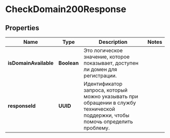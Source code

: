 

# CheckDomain200Response


## Properties

| Name | Type | Description | Notes |
|------------ | ------------- | ------------- | -------------|
|**isDomainAvailable** | **Boolean** | Это логическое значение, которое показывает, доступен ли домен для регистрации. |  |
|**responseId** | **UUID** | Идентификатор запроса, который можно указывать при обращении в службу технической поддержки, чтобы помочь определить проблему. |  |



